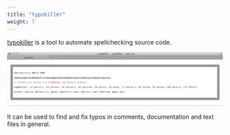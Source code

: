 ```yaml
---
title: "typokiller"
weight: 7
---
```


[typokiller](https://github.com/rhcarvalho/typokiller) is a tool to automate
spellchecking source code.

<img src="imgs/typokiller.png" alt="typokiller screenshot" class="img-responsive img-thumbnail">

It can be used to find and fix typos in comments, documentation and text files
in general.

